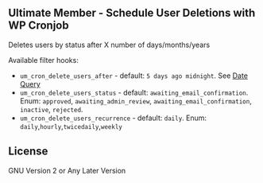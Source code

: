 ## Ultimate Member - Schedule User Deletions with WP Cronjob

Deletes users by status after X number of days/months/years

Available filter hooks:

-  `um_cron_delete_users_after` - default: `5 days ago midnight`. See [Date Query](https://developer.wordpress.org/reference/classes/wp_query/#date-parameters)
-  `um_cron_delete_users_status` - default: `awaiting_email_confirmation`. Enum: `approved`, `awaiting_admin_review`, `awaiting_email_confirmation`, `inactive`, `rejected`.
-  `um_cron_delete_users_recurrence` - default: `daily`. Enum: `daily`,`hourly`,`twicedaily`,`weekly`

## License

GNU Version 2 or Any Later Version
